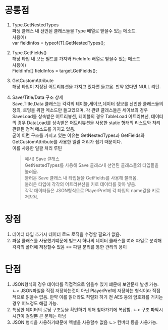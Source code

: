 # 공통점

1. Type.GetNestedTypes  
    파생 클래스 내 선언된 클래스들을 Type 배열로 받을수 있는 메소드.  
    사용예)  
        var fieldinfos = typeof(T).GetNestedTypes();

2. Type.GetFields()  
    해당 타입 내 모든 필드를 가져와 FieldInfo 배열로 받을수 있는 메소드  
    사용예)  
        FieldInfo[] fieldInfos = target.GetFields();

3. GetCustomAttribute<T>  
    해당 타입이 지정된 어트리뷰션을 가지고 있다면 들고옴. 만약 없다면 NULL 리턴.  

4. Save/Title/Data 구조 상세  
    Save,Title,Data 클래스는 각각의 테이블,세이브,데이터 정보를 선언한 클래스들의 정의, 로딩을 위한 메소드만 들고있으며, 각 관련 클래스들은 세이브의 경우 SaveLoad를 상속받은 어트리뷰션, 테이블의 경우 TableLoad 어트리뷰션, 데이터의 경우 DataLoad를 상속받은 어트리뷰션을 사용한 static 형태의 리스트와 처리 관련된 정적 메소드를 가지고 있음.  
    굳이 이런 구조를 가지고 있는 이유는 GetNestedTypes과 GetFields와 GetCustomAttribute를 사용한 일괄 처리가 쉽기 때문이다.  
    이를 사용한 일괄 처리 루틴  
    >    예시) Save 클래스  
            GetNestedTypes를 사용해 Save 클래스내 선언된 클래스들의 타입들을 불러옴.  
            불러온 Save 클래스 내 타입들을 GetFields를 사용해 불러옴.  
            불러온 타입에 각각의 어트리뷰션을 키로 데이터를 찾아 넣음.   
    각각 데이터들은 JSON형식으로 PlayerPref에 각 타입의 name값을 키로 저장됨.


# 장점
1. 데어터 타입 추가시 데이터 로드 로직을 수정할 필요가 없음.
2. 파셜 클래스를 사용했기떄문에 빌드시 하나의 데이터 클래스를 여러 파일로 분리해 각각의 폴더에 저장할수 있음 == 파일 분리를 통한 관리의 용이 

# 단점
1. JSON형식의 경우 데이터를 직접적으로 읽을수 있기 떄문에 보안문제 발생 가능.
    ㄴ> JSON파일을 직접 저장하는것이 아닌 PlayerPref에 저장하는 형식이라 직접적으로 읽을수 없음. 만약 이를 읽더라도 직렬화 하기 전 AES 등의 암호화를 거치는경우 어느정도 해결 가능.
2. 특정한 데이터의 로딩 구조등을 확인하기 위해 찾아가기에 복잡함.
    ㄴ> 구조 파악시 시간이 걸릴뿐 큰 문제는 아님
3. JSON 형식을 사용하기떄문에 엑셀을 사용할수 없음
    ㄴ> 컨버터 등을 사용가능.